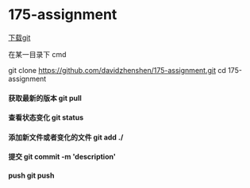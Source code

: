 # 175-assignment


[下载git](http://www.git-scm.com/download/)

在某一目录下 cmd

git clone https://github.com/davidzhenshen/175-assignment.git
cd 175-assignment

#### 获取最新的版本 git pull
#### 查看状态变化   git status
#### 添加新文件或者变化的文件 git add ./
#### 提交 git commit -m 'description'
#### push git push
